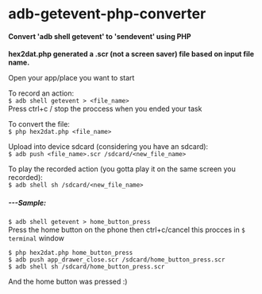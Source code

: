 # adb-getevent-php-converter
#### Convert 'adb shell getevent' to 'sendevent' using PHP
__hex2dat.php generated a .scr (not a screen saver) file based on input file name.__


Open your app/place you want to start

To record an action:  
`$ adb shell getevent > <file_name>`  
Press ctrl+c / stop the proccess when you ended your task

To convert the file:  
`$ php hex2dat.php <file_name>`

Upload into device sdcard (considering you have an sdcard):  
`$ adb push <file_name>.scr /sdcard/<new_file_name>`

To play the recorded action (you gotta play it on the same screen you recorded):  
`$ adb shell sh /sdcard/<new_file_name>`


##### ---Sample:  
`$ adb shell getevent > home_button_press`  
Press the home button on the phone then ctrl+c/cancel this procces in `$ terminal` window

`$ php hex2dat.php home_button_press`  
`$ adb push app_drawer_close.scr /sdcard/home_button_press.scr`  
`$ adb shell sh /sdcard/home_button_press.scr`  

And the home button was pressed :)